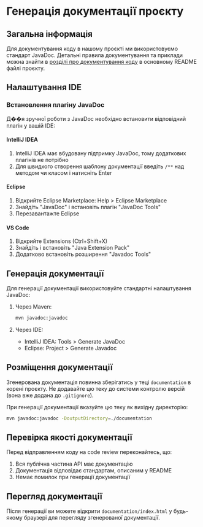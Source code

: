 # Генерація документації проєкту

## Загальна інформація

Для документування коду в нашому проєкті ми використовуємо стандарт JavaDoc. Детальні правила документування та приклади можна знайти в [розділі про документування коду](../README.md#документування-коду) в основному README файлі проєкту.

## Налаштування IDE

### Встановлення плагіну JavaDoc

Д��я зручної роботи з JavaDoc необхідно встановити відповідний плагін у вашій IDE:

#### IntelliJ IDEA
1. IntelliJ IDEA має вбудовану підтримку JavaDoc, тому додаткових плагінів не потрібно
2. Для швидкого створення шаблону документації введіть `/**` над методом чи класом і натисніть Enter

#### Eclipse
1. Відкрийте Eclipse Marketplace: Help > Eclipse Marketplace
2. Знайдіть "JavaDoc" і встановіть плагін "JavaDoc Tools"
3. Перезавантажте Eclipse

#### VS Code
1. Відкрийте Extensions (Ctrl+Shift+X)
2. Знайдіть і встановіть "Java Extension Pack"
3. Додатково встановіть розширення "Javadoc Tools"

## Генерація документації

Для генерації документації використовуйте стандартні налаштування JavaDoc:

1. Через Maven:
   ```bash
   mvn javadoc:javadoc
   ```

2. Через IDE:
    - IntelliJ IDEA: Tools > Generate JavaDoc
    - Eclipse: Project > Generate Javadoc

## Розміщення документації

Згенерована документація повинна зберігатись у теці `documentation` в корені проєкту. Не додавайте цю теку до системи контролю версій (вона вже додана до `.gitignore`).

При генерації документації вказуйте цю теку як вихідну директорію:

```bash
mvn javadoc:javadoc -DoutputDirectory=./documentation
```

## Перевірка якості документації

Перед відправленням коду на code review переконайтесь, що:

1. Вся публічна частина API має документацію
2. Документація відповідає стандартам, описаним у README
3. Немає помилок при генерації документації

## Перегляд документації

Після генерації ви можете відкрити `documentation/index.html` у будь-якому браузері для перегляду згенерованої документації.